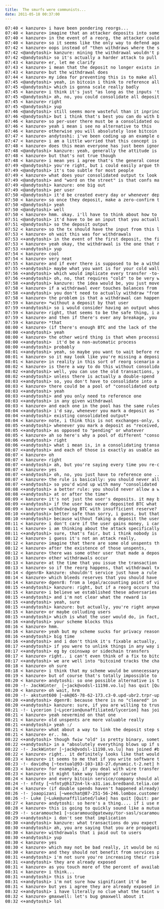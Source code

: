 ```yaml
---
title:  The smurfs were communists...
date: 2011-05-18 00:37:00
---
```

<pre>
07:40 < kanzure> i have been pondering reorgs...
07:40 < kanzure> imagine that an attacker deposits into some bitcoin service (not necessarily an exchange), then withdraws where the service does not make a withdrawal based on other unspent outputs unrelated to the deposit.
07:40 < kanzure> in the event of a reorg, the attacker could try to mine a block that does not include the deposit, but does include the withdrawal.
07:40 < kanzure> so it seems like the only way to defend against this is to always only allow withdraws based on unspents that have referenced the original deposit in their history somewhere (it can be either the immediate prevout or any  in the history). but other than that, i can't think of a way to defend against this.
07:42 < kanzure> oops instead of "then withdraws where the service does not make a withdrawal based on other unspent outputs unrelated to the deposit" i mean "then withdraws where the service does not make a withdrawal transaction based on the deposited unspent outputs"
07:42 <@andytoshi> kanzure: mining the withdrawal wouldn't prevent someone else mining the deposit right?
07:42 <@andytoshi> so it's actually a harder attack to pull off because you aren't preventing the honest case from happening?
07:43 < kanzure> er, let me clarify
07:43 < kanzure> i mean that the deposit no longer exists in the blockchain after the reorg
07:43 < kanzure> but the withdrawal does
07:44 < kanzure> my idea for preventing this is to make all withdrawals (per user) always reference every single one of their deposits somehow (even if their deposits were spent some other way? i dunno.) one way to do this would be to always keep at least 1 satoshi for their deposits to couple to future withdrawals. so if their deposits ever vanish, then their withdrawals by definition must vanish.
07:45 <@andytoshi> yeah, in bitcoin i think to reference all deposits like this you'd have to have them as inputs
07:45 <@andytoshi> which is gonna scale really badly
07:45 < kanzure> i think it's just "as long as the inputs 'touch it' somehow" really-- it doesn't have to be a huge list of inputs, just 1 i think
07:45 <@andytoshi> ah, no, you could consolidate all deposits, then just reference the consolidated out..
07:45 < kanzure> right
07:45 <@andytoshi> yup
07:46 <@andytoshi> still seems more wasteful than it inprinciple needs to be
07:46 <@andytoshi> but i think that's best you can do with bitcoin
07:46 < kanzure> so per-user there must be a consolidated output transaction, and there must be at least 1 satoshi remaining of that consolidated balance, i think? and the other balance can be sent anywhere else.
07:46 < kanzure> yeah i mean i see no alternative to this
07:46 < kanzure> otherwise you will absolutely lose bitcoin in a reorg
07:47 < kanzure> andytoshi: i've been coding up an example of this idea.. not finished yet though https://github.com/kanzure/bitcoin-reorg-compatibility-toy
07:47 < kanzure> i am a little worried that this concept is not more prevalent or strongly encouraged
07:48 < kanzure> does this mean everyone has just been ignoring this problem or what
07:48 <@andytoshi> kanzure: yeah, generally the attitude is "wait enough confs and reorgs are impossible"
07:48 < kanzure> but that's not true though
07:48 < kanzure> i mean yes i agree that's the general consensus attitude
07:49 <@andytoshi> you're right, but i could easily argue that in public in a way you'd have a tough time arguing against..
07:49 <@andytoshi> it's too subtle for most people
07:49 < kanzure> what does your consolidated output tx look like?
07:49 <@andytoshi> and "word on the street" is that confs make things irreversible
07:49 <@andytoshi> kanzure: one big out
07:49 <@andytoshi> per user
07:50 <@andytoshi> it'd be created every day or whenever deposits are recognized
07:50 < kanzure> so once they deposit, make a zero-confirm tx that spends their output to an internal-controlled address, and this zero-confirm tx should have an input of at least 1 satoshi from the previous consolidated tx?
07:50 <@andytoshi> yeah
07:50 <@andytoshi> well
07:50 < kanzure> hmm. okay. i'll have to think about how to do the proper tracking around that previous-consolidated-tx-out.
07:51 <@andytoshi> it'd have to be an input that you actually own
07:51 <@andytoshi> so the deposit output
07:52 < kanzure> so the tx should have the input from this latest deposit, and an input from the previously-consolidated-tx-output, and in the event of this being the first deposit from the user i don't know what to do...
07:53 < kanzure> oh wait this was for withdrawals
07:53 <+andytoshi> in the event of the first deposit, the first deposit -is- the "consolidated out"
07:53 < kanzure> yeah okay, the withdrawal is the one that references the inputs from the consolidated output of course.
07:53 <+andytoshi> yup
07:54 < kanzure> cool
07:54 < kanzure> very neat
07:55 < kanzure> and if ever there is supposed to be a withdrawal that does not originate from that user's deposits... hrm.
07:55 <+andytoshi> maybe what you want is for your cold wallet to always sign SIGHASH_SINGLE txes which just move all its coin from itself to itself
07:56 <+andytoshi> which would implicate every transfer -to- the cold wallet .. then you include one of these txes in each withdrawal tx
07:56 <+andytoshi> oh, no, that requires "cold" to be very weak bc you'd have to do a new one for every withdrawal
07:58 <+andytoshi> kanzure: the idea would be, you just move one of the user's deposits as part of each withdrawal
07:58 < kanzure> if a withdrawal ever touches balances from multiple different users then that withdrawal tx must include one input per consolidated tx (so per user that the deposits originally move from)
07:58 <+andytoshi> you don't need to actually withdraw "from" the deposit
07:58 < kanzure> the problem is that a withdrawal can happen without a deposit
07:59 < kanzure> *without a deposit by that user
07:59 <+andytoshi> so i would consider having an output whose history involves every single deposit for all users, and just moving that within each withdrawal
07:59 < kanzure> right, that seems to be the safe thing, i agree
07:59 < kanzure> and then if there's ever any breakage, you just run forward from thta point honoring the withdrawals you were supposed to be making
07:59 < kanzure> *that
08:00 < kanzure> (if there's enough BTC and the lack of the existence of the transaction is not damaging)
08:00 <+andytoshi> yeah
08:00 < kanzure> the other weird thing is that when processing a reorg, a deposit may go missing but end up higher in the blockchain or something
08:00 <+andytoshi>  it'd be a non-automatic process
08:00 <+andytoshi> probably
08:01 <+andytoshi> yeah, so maybe you want to wait before reacting
08:01 < kanzure> so it may look like you're missing a deposit, but in reality a deposit just happened at a different time
08:01 < kanzure> in reality in this sort of reorg scenario anyway, all of your [previous withdrawal, and consolidation] transactions have been invalidated because of your clever tx scheme anyway, so you just wait and then start a new series of transactions after that point
08:02 < kanzure> is there a way to do this without consolidating all user/deposit inputs into a massive single tx?
08:02 <+andytoshi> well, you can use the old transactions, you just have to wait then publish them in order
08:02 <+andytoshi> unless there is actually a double-spend
08:03 <+andytoshi> so, you don't have to consolidate into a single massive tx (or single output)
08:03 < kanzure> there could be a pool of "consolidated outputs" i think
08:03 <+andytoshi> yeah
08:03 <+andytoshi> and you only need to reference one
08:03 <+andytoshi> in any given withdrawal
08:03 < kanzure> and each one in the pool has the same rules i think. i don't know when you would choose to make a new consolidated output though.. or when to merge them.. er..
08:04 <+andytoshi> i'd say, whenever you mark a deposit as "available for trade" you'd consolidate it with some existing output
08:04 <+andytoshi> existing consolidated output*
08:04 < kanzure> note, i think this is not exchanges-only, seems relevant to many possible bitcoin services
08:05 <+andytoshi> whenever you mark a deposit as "received, thanks user!"
08:05 <+andytoshi> as opposed to "pending" or whatever
08:05 < kanzure> ah so here's why a pool of different "consolidated tx outs" wont work: the problem is that a withdrawal may be made that uses outputs that are unrelated to a certain deposit. all deposits must be referenced.. that's the only way.
08:06 <+andytoshi> right
08:06 <+andytoshi> what i mean is, in a consolidating transaction you can have many outputs
08:07 <+andytoshi> and each of those is exactly as usable as a "consolidated tx out" as any other
08:07 < kanzure> oh
08:07 < kanzure> right
08:07 <+andytoshi> ah, but you're saying every time you re-consolidate you have to reference them all..
08:07 < kanzure> yes
08:07 <+andytoshi> oh, no, you just have to reference one ... and each re-consolidation would "split it"
08:07 < kanzure> the rule is basically: you should never allow a withdrawal from an unspent output that is unrelated to the latest set of deposits.
08:07 <+andytoshi> so you'd wind up with many "consolidated outs" which can be used to commit to various points in your history
08:08 <+andytoshi> a better rule: you should never allow a withdrawal via a transaction that does not include any inputs that are related to the set of deposits as seen at the time of the user's last deposit
08:08 <+andytoshi> at or after the time*
08:09 < kanzure> it's not just the user's deposits. it may be other users. because this user may have never deposited BTC...
08:09 <+andytoshi> if the user has never deposited BTC what exactly is the attack?
08:09 < kanzure> withdrawing BTC with insufficient reserve?
08:10 <+andytoshi> better safe than sorry, i guess, but that sounds like more of a vandalism attack than a theft attack
08:10 <+andytoshi> because without faking a deposit the user has not gained money he is not entitled to
08:11 < kanzure> i don't care if the user gains money, i care if the service loses money :)
08:11 < kanzure> i am thinking about the attack specifically. give me a few moments.
08:11 <+andytoshi> sure, that's fair, but i think nobody is motivated to do this attack :)
08:12 < kanzure> i guess it's not an attack really,
08:12 < kanzure> imagine that there are some old unspents that the user is withdrawing from
08:12 < kanzure> after the existence of those unspents,
08:12 < kanzure> there was some other user that made a deposit
08:13 < kanzure> other withdrawals occur
08:13 < kanzure> at the time that you issue the transaction to the user to withdraw the old unspents, you are allowing the withdrawal based on your understanding of the current net reserves
08:13 < kanzure> so if the reorg happens, that withdrawal tx you made that spends those old unspents is still technically valid and possibly even in the reorged version of the blockchain
08:14 < dgenr8> kanzure: shouldn't service just have a rule that reorg'd deposits are charged to the user?
08:14 < kanzure> which bleeds reserves that you should have kept
08:14 < kanzure> dgenr8: from a legal/accounting point of view sure.... that would be fun.
08:15 <+andytoshi> kanzure: right, but if a reorg occurs that changes your current net reserves, that is a deliberate (and expensive) attack on you
08:15 < kanzure> i believe we established these adversaries have unlimited funds heh
08:15 <+andytoshi> and i'm not clear what the reward is
08:15 <+andytoshi> yeah, sure
08:15 <+andytoshi> kanzure: but actually, you're right anyway, the user could just use two accounts
08:15 < kanzure> or maybe colluding users
08:15 <+andytoshi> which is what the user would do, in fact, if he knew you were using my scheme
08:16 <+andytoshi> your scheme blocks this
08:16 < kanzure> hmm.
08:16 < kanzure> yeah but my scheme sucks for privacy reasons
08:16 <+andytoshi> big time
08:16 <+andytoshi> and i don't think it's fixable actually, you explicitly need the linkability
08:17 <+andytoshi> if you were to unlink things in any way it'd break the current-reserve dependency
08:17 <+andytoshi> eg by coinswap or sidechain transfers
08:17 < kanzure> right.. i can't even think of a fix to bitcoind that would change all this.
08:17 <+andytoshi> we are well into "bitcoind tracks the chain and receives {sign|create}rawtransaction rpcs" here..
08:18 < kanzure> oh sure
08:18 < kanzure> i think that my scheme would be unnecessary if reorgs couldn't include/exclude transactions at will or something
08:19 < kanzure> but of course that's totally impossible to get, so :)
08:20 < kanzure> andytoshi: so one possible alternative is to always prefer super old confirmed outputs as inputs to withdrawals
08:20 -!- JackWinter_ [~jack@vodsl-11198.vo.lu] has quit [Quit: Konversation terminated!]
08:20 < kanzure> oh wait, hrm
08:20 -!- akstunt600 [~ak@65-78-62-173.c3-0.upd-ubr2.trpr-upd.pa.static.cable.rcn.com] has joined #bitcoin
08:20 <+andytoshi> dgenr8: because there is no "cleared" in bitcoin
08:20 <+andytoshi> kanzure: sure, if you are willing to trust confirmations now :)
08:21 -!- Lycerion [~Lycerion@unaffiliated/lycerion] has joined #bitcoin
08:21 < kanzure> yeah nevermind on that one
08:21 < kanzure> old unspents are more valuable really
08:21 <+andytoshi> yeah :/
08:21 < kanzure> what about a way to link the deposit step somehow
08:21 < kanzure> er.. hm.
08:22 <+andytoshi> though fwiw "old" is pretty binary, sometime between 100-1000 confs things are irreversible
08:22 <+andytoshi> in a "absolutely everything blows up if such a reorg happens" sense
08:22 -!- JackWinter [~jack@vodsl-11198.vo.lu] has joined #bitcoin
08:22 < kanzure> right.. it definitely looks like that would cause a bunch of problems.
08:23 < kanzure> it seems to me that if you write software that can correctly deal with that situation on the bitcoin end, it's possible to recover from that sort of disaster
08:23 -!- davidhq [~textual@93-103-183-27.dynamic.t-2.net] has joined #bitcoin
08:23 < kanzure> for example, if you deal with wire transfers or something i think those can be reversed too
08:23 < kanzure> it might take way longer of course
08:24 < kanzure> and every bitcoin service/company should always be trying to send out previous transactions that may still be valid in the event of that sort of reorg, to try to recover as many of the deposits or w/e as possible before  double spends happen
08:24 -!- nfnty [~nfnty@h172n4-lk-a31.ias.bredband.telia.com] has quit [Quit: Leaving]
08:24 < kanzure> (if double spends haven't happened already)
08:26 -!- joaopizani [~weechat@87-251-56-246.lombox.customer.bit.nl] has quit [Client Quit]
08:26 -!- Luke [~Luke@unaffiliated/luke] has quit [Quit: part]
08:27 < kanzure> andytoshi: so here's a thing.... if i use my scheme, then i basically force all withdrawing users to use services that implement this scheme too, otherwise i am causing a huge chain of brokenness on their behalfs because transactions will be disappearing.
08:28 < kanzure> this is going to quickly sound like a mutually assured destruction scheme ("everyone has to implement this because if you don't and you receive a transaction generated by this sort of withdrawal scheme, you will be easily invalidated in the event of a reorg, more so than if this shceme was not being implemented by everyone")
08:29 -!- scaramouche1 [~scaramouc@gateway/tor-sasl/scaramouche1] has joined #bitcoin
08:29 <+andytoshi> i don't see that implication
08:30 <+andytoshi> kanzure: what transactions do you expect to disappear? any ones that you care about are commited to..
08:30 <+andytoshi> ah, you are saying that you are propagating the disappearance
08:30 < kanzure> withdrawals that i paid out to users
08:30 <+andytoshi> yup
08:30 < kanzure> yes
08:30 < kanzure> which may not be bad really, it would be nice to enforce good design on everyone else
08:30 < kanzure> and they should not benefit from services poorly implementing withdrawals [e.g. that lose funds in a reorg because they have paid out those funds in a withdrawal already, but lose a deposit, etc... i could elaborate later i guess]
08:31 <+andytoshi> i'm not sure you're increasing their risk from txes disappearing
08:31 <+andytoshi> they are already exposed
08:31 < kanzure> as you touch more of the percent of available tx outs with this scheme, you increase the rippling effect or something
08:31 < kanzure> i think...
08:31 <+andytoshi> this is true
08:31 <+andytoshi> i'm not sure how significant it'd be
08:31 < kanzure> but yes i agree they are already exposed in general
08:32 <+andytoshi> i have literally no clue what the taint viscoscity is
08:32 < kanzure> gmaxwell: let's bug gmaxwell about it
08:32 <+andytoshi> lol
</pre>
